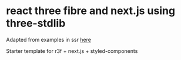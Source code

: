 # react three fibre and next.js using three-stdlib

Adapted from examples in ssr [here](https://github.com/pmndrs/three-stdlib)

Starter template for r3f + next.js + styled-components
